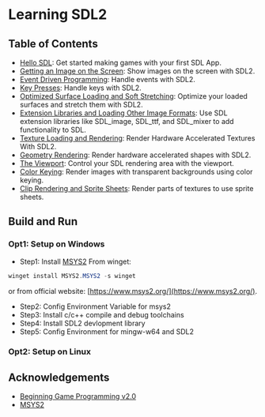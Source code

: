 # Learning SDL2

## Table of Contents
- [Hello SDL](./src/demo1/): Get started making games with your first SDL App.
- [Getting an Image on the Screen](./src/demo2/): Show images on the screen with SDL2.
- [Event Driven Programming](./src/demo3/): Handle events with SDL2.
- [Key Presses](./src/demo4/): Handle keys with SDL2.
- [Optimized Surface Loading and Soft Stretching](./src/demo5/): Optimize your loaded surfaces and stretch them with SDL2.
- [Extension Libraries and Loading Other Image Formats](./src/demo6/): Use SDL extension libraries like SDL_image, SDL_ttf, and SDL_mixer to add functionality to SDL.
- [Texture Loading and Rendering](./src/demo7/): Render Hardware Accelerated Textures With SDL2.
- [Geometry Rendering](./src/demo8/): Render hardware accelerated shapes with SDL2.
- [The Viewport](./src/demo9/): Control your SDL rendering area with the viewport.
- [Color Keying](./src/demo10/): Render images with transparent backgrounds using color keying.
- [Clip Rendering and Sprite Sheets](./src/demo11/): Render parts of textures to use sprite sheets.

## Build and Run
### Opt1: Setup on Windows
- Step1: Install [MSYS2](https://www.msys2.org/)
From winget:
```powershell
winget install MSYS2.MSYS2 -s winget
```
or from official website: [https://www.msys2.org/](https://www.msys2.org/).
- Step2: Config Environment Variable for msys2
- Step3: Install c/c++ compile and debug toolchains
- Step4: Install SDL2 devlopment library
- Step5: Config Environment for mingw-w64 and SDL2
### Opt2: Setup on Linux

## Acknowledgements
- [Beginning Game Programming v2.0](https://lazyfoo.net/tutorials/SDL/index.php)
- [MSYS2](https://www.msys2.org/)
